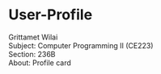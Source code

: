 # User-Profile  
Grittamet Wilai  
Subject: Computer Programming II (CE223)  
Section: 236B  
About: Profile card  
